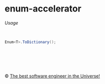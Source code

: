 enum-accelerator
============

###### Usage



```C#

Enum<T>.ToDictionary();

```




&nbsp;
============
&copy; [The best software engineer in the Universe!](http://metlinskyi.com/)